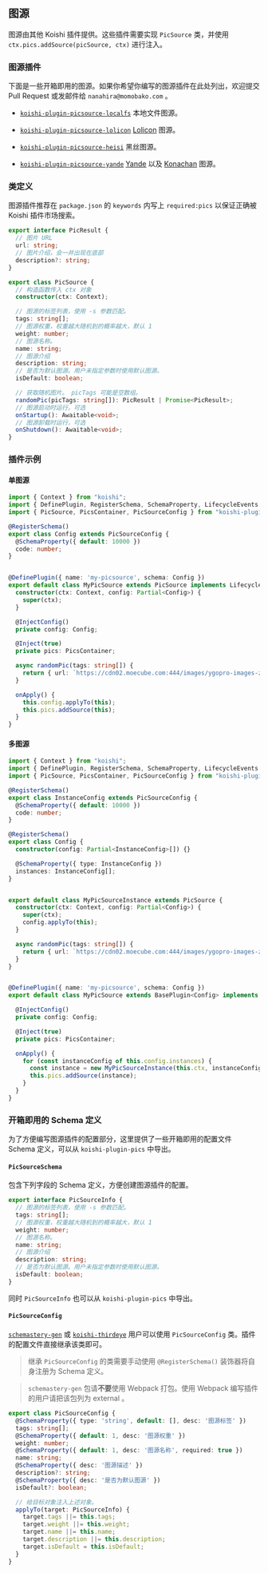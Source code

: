 ## 图源

图源由其他 Koishi 插件提供。这些插件需要实现 `PicSource` 类，并使用 `ctx.pics.addSource(picSource, ctx)` 进行注入。

### 图源插件

下面是一些开箱即用的图源。如果你希望你编写的图源插件在此处列出，欢迎提交 Pull Request 或发邮件给 `nanahira@momobako.com` 。

* [`koishi-plugin-picsource-localfs`](https://github.com/koishijs/koishi-plugin-picsource-localfs) 本地文件图源。

* [`koishi-plugin-picsource-lolicon`](https://github.com/koishijs/koishi-plugin-picsource-lolicon) [Lolicon](https://api.lolicon.app/ ) 图源。

* [`koishi-plugin-picsource-heisi`](https://code.mycard.moe/3rdeye/koishi-plugin-picsource-heisi) 黑丝图源。

* [`koishi-plugin-picsource-yande`](https://code.mycard.moe/3rdeye/koishi-plugin-picsource-yande) [Yande](https://yande.re/) 以及 [Konachan](https://konachan.com) 图源。

### 类定义

图源插件推荐在 `package.json` 的 `keywords` 内写上 `required:pics` 以保证正确被 Koishi 插件市场搜索。

```ts
export interface PicResult {
  // 图片 URL
  url: string;
  // 图片介绍，会一并出现在底部
  description?: string;
}

export class PicSource {
  // 构造函数传入 ctx 对象
  constructor(ctx: Context);

  // 图源的标签列表，使用 -s 参数匹配。
  tags: string[];
  // 图源权重，权重越大随机到的概率越大，默认 1
  weight: number;
  // 图源名称。
  name: string;
  // 图源介绍
  description: string;
  // 是否为默认图源。用户未指定参数时使用默认图源。
  isDefault: boolean;

  // 获取随机图片。 picTags 可能是空数组。
  randomPic(picTags: string[]): PicResult | Promise<PicResult>;
  // 图源启动时运行，可选
  onStartup(): Awaitable<void>;
  // 图源卸载时运行，可选
  onShutdown(): Awaitable<void>;
}
```

### 插件示例

#### 单图源

```ts
import { Context } from "koishi";
import { DefinePlugin, RegisterSchema, SchemaProperty, LifecycleEvents } from "koishi-thirdeye";
import { PicSource, PicsContainer, PicSourceConfig } from "koishi-plugin-pics";

@RegisterSchema()
export class Config extends PicSourceConfig {
  @SchemaProperty({ default: 10000 })
  code: number;
}


@DefinePlugin({ name: 'my-picsource', schema: Config })
export default class MyPicSource extends PicSource implements LifecycleEvents {
  constructor(ctx: Context, config: Partial<Config>) {
    super(ctx);
  }

  @InjectConfig()
  private config: Config;

  @Inject(true)
  private pics: PicsContainer;

  async randomPic(tags: string[]) {
    return { url: `https://cdn02.moecube.com:444/images/ygopro-images-zh-CN/${this.config.code}.jpg`, description: `${this.config.code}` };
  }

  onApply() {
    this.config.applyTo(this);
    this.pics.addSource(this);
  }
}
```

#### 多图源

```ts
import { Context } from "koishi";
import { DefinePlugin, RegisterSchema, SchemaProperty, LifecycleEvents } from "koishi-thirdeye";
import { PicSource, PicsContainer, PicSourceConfig } from "koishi-plugin-pics";

@RegisterSchema()
export class InstanceConfig extends PicSourceConfig {
  @SchemaProperty({ default: 10000 })
  code: number;
}

@RegisterSchema()
export class Config {
  constructor(config: Partial<InstanceConfig>[]) {}

  @SchemaProperty({ type: InstanceConfig })
  instances: InstanceConfig[];
}


export default class MyPicSourceInstance extends PicSource {
  constructor(ctx: Context, config: Partial<Config>) {
    super(ctx);
    config.applyTo(this);
  }

  async randomPic(tags: string[]) {
    return { url: `https://cdn02.moecube.com:444/images/ygopro-images-zh-CN/${this.config.code}.jpg`, description: `${this.config.code}` };
  }
}


@DefinePlugin({ name: 'my-picsource', schema: Config })
export default class MyPicSource extends BasePlugin<Config> implements LifecycleEvents {

  @InjectConfig()
  private config: Config;

  @Inject(true)
  private pics: PicsContainer;

  onApply() {
    for (const instanceConfig of this.config.instances) {
      const instance = new MyPicSourceInstance(this.ctx, instanceConfig);
      this.pics.addSource(instance);
    }
  }
}
```

### 开箱即用的 Schema 定义

为了方便编写图源插件的配置部分，这里提供了一些开箱即用的配置文件 Schema 定义，可以从 `koishi-plugin-pics` 中导出。 

#### `PicSourceSchema`

包含下列字段的 Schema 定义，方便创建图源插件的配置。

```ts
export interface PicSourceInfo {
  // 图源的标签列表，使用 -s 参数匹配。
  tags: string[];
  // 图源权重，权重越大随机到的概率越大，默认 1
  weight: number;
  // 图源名称。
  name: string;
  // 图源介绍
  description: string;
  // 是否为默认图源。用户未指定参数时使用默认图源。
  isDefault: boolean;
}
```

同时 `PicSourceInfo` 也可以从 `koishi-plugin-pics` 中导出。

#### `PicSourceConfig`

[`schemastery-gen`](https://code.mycard.moe/3rdeye/schemastery-gen) 或 [`koishi-thirdeye`](https://code.mycard.moe/3rdeye/koishi-thirdeye) 用户可以使用 `PicSourceConfig` 类。插件的配置文件直接继承该类即可。

> 继承 `PicSourceConfig` 的类需要手动使用 `@RegisterSchema()` 装饰器将自身注册为 Schema 定义。

> `schemastery-gen` 包请**不要**使用 Webpack 打包。使用 Webpack 编写插件的用户请把该包列为 external 。

```ts
export class PicSourceConfig {
  @SchemaProperty({ type: 'string', default: [], desc: '图源标签' })
  tags: string[];
  @SchemaProperty({ default: 1, desc: '图源权重' })
  weight: number;
  @SchemaProperty({ default: 1, desc: '图源名称', required: true })
  name: string;
  @SchemaProperty({ desc: '图源描述' })
  description?: string;
  @SchemaProperty({ desc: '是否为默认图源' })
  isDefault?: boolean;

  // 给目标对象注入上述对象。
  applyTo(target: PicSourceInfo) {
    target.tags ||= this.tags;
    target.weight ||= this.weight;
    target.name ||= this.name;
    target.description ||= this.description;
    target.isDefault = this.isDefault;
  }
}
```